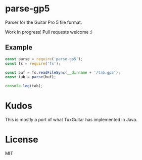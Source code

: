 
# parse-gp5

Parser for the Guitar Pro 5 file format.

Work in progress! Pull requests welcome :)

## Example

```js
const parse = require('parse-gp5');
const fs = require('fs');

const buf = fs.readFileSync(__dirname + '/tab.gp5');
const tab = parse(buf);

console.log(tab);
```

# Kudos

  This is mostly a port of what TuxGuitar has implemented in Java.

# License

  MIT

